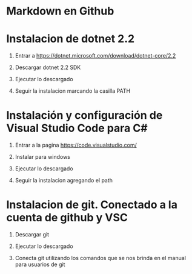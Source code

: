 # Markdown en Github

# Instalacion de dotnet 2.2

1. Entrar a https://dotnet.microsoft.com/download/dotnet-core/2.2

2. Descargar dotnet 2.2 SDK

3. Ejecutar lo descargado

4. Seguir la instalacion marcando la casilla PATH

# Instalación y configuración de Visual Studio Code para C#

1. Entrar a la pagina https://code.visualstudio.com/

2. Instalar para windows

3. Ejecutar lo descargado

4. Seguir la instalacion agregando el path

# Instalacion de git. Conectado a la cuenta de github y VSC

1. Descargar git

2. Ejecutar lo descargado

2. Conecta git utilizando los comandos que se nos brinda en el manual para usuarios de git

